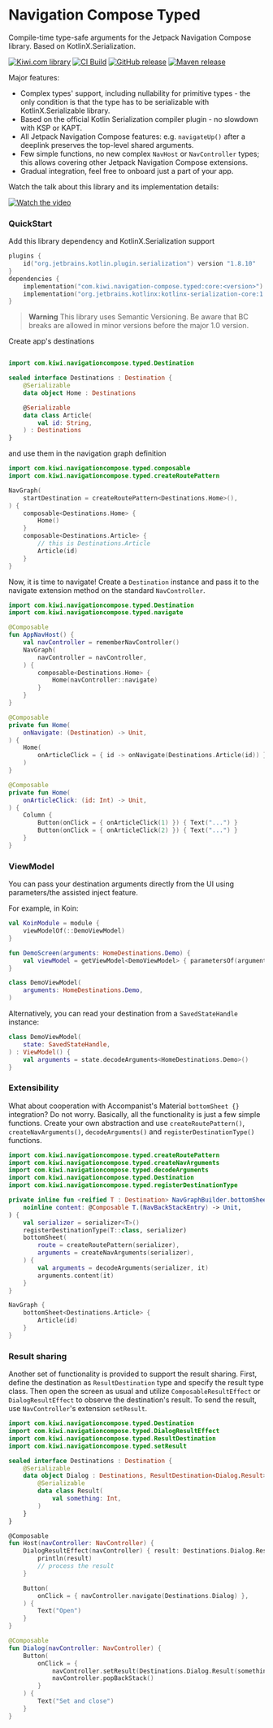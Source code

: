 Navigation Compose Typed
========================

Compile-time type-safe arguments for the Jetpack Navigation Compose library. Based on KotlinX.Serialization.

[![Kiwi.com library](https://img.shields.io/badge/Kiwi.com-library-00A991)](https://code.kiwi.com)
[![CI Build](https://img.shields.io/github/actions/workflow/status/kiwicom/navigation-compose-typed/build.yml?branch=main)](https://github.com/kiwicom/navigation-compose-typed/actions/workflows/build.yml)
[![GitHub release](https://img.shields.io/github/v/release/kiwicom/navigation-compose-typed)](https://github.com/kiwicom/navigation-compose-typed/releases)
[![Maven release](https://img.shields.io/maven-metadata/v?metadataUrl=https%3A%2F%2Frepo1.maven.org%2Fmaven2%2Fcom%2Fkiwi%2Fnavigation-compose%2Ftyped%2Fcore%2Fmaven-metadata.xml)](https://central.sonatype.com/namespace/com.kiwi.navigation-compose.typed)

Major features:

- Complex types' support, including nullability for primitive types - the only condition is that the type has to be serializable with KotlinX.Serializable library.
- Based on the official Kotlin Serialization compiler plugin - no slowdown with KSP or KAPT.
- All Jetpack Navigation Compose features: e.g. `navigateUp()` after a deeplink preserves the top-level shared arguments.
- Few simple functions, no new complex `NavHost` or `NavController` types; this allows covering other Jetpack Navigation Compose extensions.
- Gradual integration, feel free to onboard just a part of your app.

Watch the talk about this library and its implementation details:

[![Watch the video](https://img.youtube.com/vi/bXuiYvGFbvs/default.jpg)](https://youtu.be/bXuiYvGFbvs)

### QuickStart

Add this library dependency and KotlinX.Serialization support

```kotlin
plugins {
	id("org.jetbrains.kotlin.plugin.serialization") version "1.8.10"
}
dependencies {
	implementation("com.kiwi.navigation-compose.typed:core:<version>")
	implementation("org.jetbrains.kotlinx:kotlinx-serialization-core:1.5.0")
}
```

> **Warning**
> This library uses Semantic Versioning. Be aware that BC breaks are allowed in minor versions before the major 1.0 version.

Create app's destinations

```kotlin

import com.kiwi.navigationcompose.typed.Destination

sealed interface Destinations : Destination {
	@Serializable
	data object Home : Destinations

	@Serializable
	data class Article(
		val id: String,
	) : Destinations
}
```

and use them in the navigation graph definition

```kotlin
import com.kiwi.navigationcompose.typed.composable
import com.kiwi.navigationcompose.typed.createRoutePattern

NavGraph(
	startDestination = createRoutePattern<Destinations.Home>(),
) {
	composable<Destinations.Home> {
		Home()
	}
	composable<Destinations.Article> {
		// this is Destinations.Article
		Article(id)
	}
}
```

Now, it is time to navigate! Create a `Destination` instance and pass it to the navigate extension method on the standard `NavController`.

```kotlin
import com.kiwi.navigationcompose.typed.Destination
import com.kiwi.navigationcompose.typed.navigate

@Composable
fun AppNavHost() {
	val navController = rememberNavController()
	NavGraph(
		navController = navController,
	) {
		composable<Destinations.Home> {
			Home(navController::navigate)
		}
	}
}

@Composable
private fun Home(
	onNavigate: (Destination) -> Unit,
) {
	Home(
		onArticleClick = { id -> onNavigate(Destinations.Article(id)) },
	)
}

@Composable
private fun Home(
	onArticleClick: (id: Int) -> Unit,
) {
	Column {
		Button(onClick = { onArticleClick(1) }) { Text("...") }
		Button(onClick = { onArticleClick(2) }) { Text("...") }
	}
}
```

### ViewModel

You can pass your destination arguments directly from the UI using parameters/the assisted inject feature.

For example, in Koin:

```kotlin
val KoinModule = module {
	viewModelOf(::DemoViewModel)
}

fun DemoScreen(arguments: HomeDestinations.Demo) {
	val viewModel = getViewModel<DemoViewModel> { parametersOf(arguments) }
}

class DemoViewModel(
	arguments: HomeDestinations.Demo,
)
```

Alternatively, you can read your destination from a `SavedStateHandle` instance:

```kotlin
class DemoViewModel(
	state: SavedStateHandle,
) : ViewModel() {
	val arguments = state.decodeArguments<HomeDestinations.Demo>()
}
```

### Extensibility

What about cooperation with Accompanist's Material `bottomSheet {}` integration? Do not worry. Basically, all the functionality is just a few simple functions. Create your own abstraction and use `createRoutePattern()`, `createNavArguments()`, `decodeArguments()` and `registerDestinationType()` functions.

```kotlin
import com.kiwi.navigationcompose.typed.createRoutePattern
import com.kiwi.navigationcompose.typed.createNavArguments
import com.kiwi.navigationcompose.typed.decodeArguments
import com.kiwi.navigationcompose.typed.Destination
import com.kiwi.navigationcompose.typed.registerDestinationType

private inline fun <reified T : Destination> NavGraphBuilder.bottomSheet(
	noinline content: @Composable T.(NavBackStackEntry) -> Unit,
) {
	val serializer = serializer<T>()
	registerDestinationType(T::class, serializer)
	bottomSheet(
		route = createRoutePattern(serializer),
		arguments = createNavArguments(serializer),
	) {
		val arguments = decodeArguments(serializer, it)
		arguments.content(it)
	}
}

NavGraph {
	bottomSheet<Destinations.Article> {
		Article(id)
	}
}
```

### Result sharing

Another set of functionality is provided to support the result sharing. First, define the destination as `ResultDestination` type and specify the result type class. Then open the screen as usual and utilize `ComposableResultEffect` or `DialogResultEffect` to observe the destination's result. To send the result, use
`NavController`'s extension `setResult`.

```kotlin
import com.kiwi.navigationcompose.typed.Destination
import com.kiwi.navigationcompose.typed.DialogResultEffect
import com.kiwi.navigationcompose.typed.ResultDestination
import com.kiwi.navigationcompose.typed.setResult

sealed interface Destinations : Destination {
	@Serializable
	data object Dialog : Destinations, ResultDestination<Dialog.Result> {
		@Serializable
		data class Result(
			val something: Int,
		)
	}
}

@Composable
fun Host(navController: NavController) {
	DialogResultEffect(navController) { result: Destinations.Dialog.Result ->
		println(result)
		// process the result
	}

	Button(
		onClick = { navController.navigate(Destinations.Dialog) },
	) {
		Text("Open")
	}
}

@Composable
fun Dialog(navController: NavController) {
	Button(
		onClick = {
			navController.setResult(Destinations.Dialog.Result(something = 42))
			navController.popBackStack()
		}
	) {
		Text("Set and close")
	}
}
```

